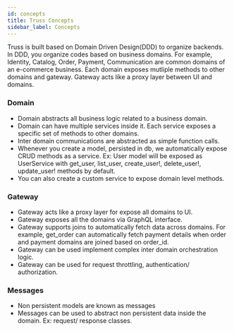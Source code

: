 ```yaml
---
id: concepts
title: Truss Concepts
sidebar_label: Concepts
---
```


Truss is built based on Domain Driven Design(DDD) to organize backends.
In DDD, you organize codes based on business domains. For example, Identity,
Catalog, Order, Payment, Communication are common domains of an e-commerce
business. Each domain exposes mutliple methods to other domains and gateway.
Gateway acts like a proxy layer between UI and domains.

### Domain
+ Domain abstracts all business logic related to a business domain.
+ Domain can have multiple services inside it. Each service exposes a specific
set of methods to other domains.
+ Inter domain communications are abstracted as simple function calls.
+ Whenever you create a model, persisted in db, we automatically expose CRUD
methods as a service. Ex: User model will be exposed as UserService with
get_user, list_user, create_user!, delete_user!, update_user! methods by
default.
+ You can also create a custom service to expose domain level methods.

### Gateway
+ Gateway acts like a proxy layer for expose all domains to UI.
+ Gateway exposes all the domains via GraphQL interface.
+ Gateway supports joins to automatically fetch data across domains.
For example, get_order can automatically fetch payment details when order and
payment domains are joined based on order_id.
+ Gateway can be used implement complex inter domain orchestration logic.
+ Gateway can be used for request throttling, authentication/ authorization.

### Messages

+ Non persistent models are known as messages
+ Messages can be used to abstract non persistent data inside the domain.
Ex: request/ response classes.







